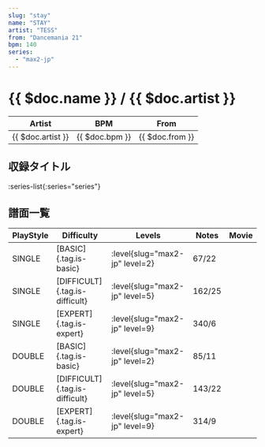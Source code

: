 ```yaml
---
slug: "stay"
name: "STAY"
artist: "TESS"
from: "Dancemania 21"
bpm: 140
series:
  - "max2-jp"
---
```


# {{ $doc.name }} / {{ $doc.artist }}

|Artist|BPM|From|
|------|---|----|
|{{ $doc.artist }}|{{ $doc.bpm }}|{{ $doc.from }}|

## 収録タイトル

:series-list{:series="series"}

## 譜面一覧

|PlayStyle|Difficulty|Levels|Notes|Movie|
|---------|----------|------|-----|-----|
|SINGLE|[BASIC]{.tag.is-basic}|:level{slug="max2-jp" level=2}|67/22||
|SINGLE|[DIFFICULT]{.tag.is-difficult}|:level{slug="max2-jp" level=5}|162/25||
|SINGLE|[EXPERT]{.tag.is-expert}|:level{slug="max2-jp" level=9}|340/6||
|DOUBLE|[BASIC]{.tag.is-basic}|:level{slug="max2-jp" level=2}|85/11||
|DOUBLE|[DIFFICULT]{.tag.is-difficult}|:level{slug="max2-jp" level=5}|143/22||
|DOUBLE|[EXPERT]{.tag.is-expert}|:level{slug="max2-jp" level=9}|314/9||
